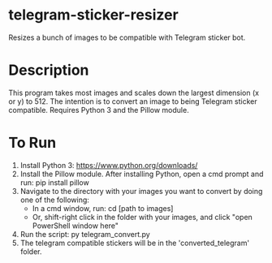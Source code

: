 # telegram-sticker-resizer
Resizes a bunch of images to be compatible with Telegram sticker bot.

# Description 
This program takes most images and scales down the largest dimension (x or y) to 512.
The intention is to convert an image to being Telegram sticker compatible.
Requires Python 3 and the Pillow module.

# To Run
 1. Install Python 3: https://www.python.org/downloads/
 2. Install the Pillow module. After installing Python, open a cmd prompt and run: pip install pillow
 3. Navigate to the directory with your images you want to convert by doing one of the following:
    - In a cmd window, run: cd [path to images]
    - Or, shift-right click in the folder with your images, and click "open PowerShell window here"
 4. Run the script: py telegram_convert.py
 5. The telegram compatible stickers will be in the 'converted_telegram' folder.
